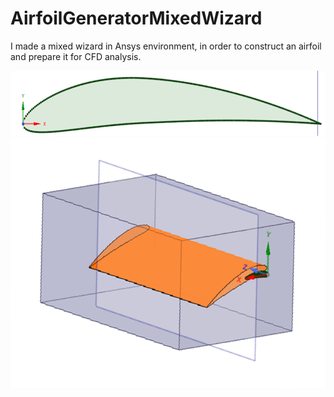 # AirfoilGeneratorMixedWizard

I made a mixed wizard in Ansys environment, in order to construct an airfoil and prepare it for CFD analysis.


![](images/fig1.png)
![](images/fig2.png)
